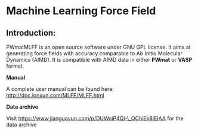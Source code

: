 # Machine Learning Force Field

## Introduction:

PWmatMLFF is an open source software under GNU GPL license. It aims at generating force fields with accuracy comparable to Ab Initio Molecular Dynamics (AIMD). It is compatible with AIMD data in either **PWmat** or **VASP** format. 

**Manual**

A complete user manual can be found here: http://doc.lonxun.com/MLFF/MLFF.html

**Data archive**

Visit https://www.jianguoyun.com/p/DUWoiP4Ql-\_OChiEk8IEIAA for the data archive
